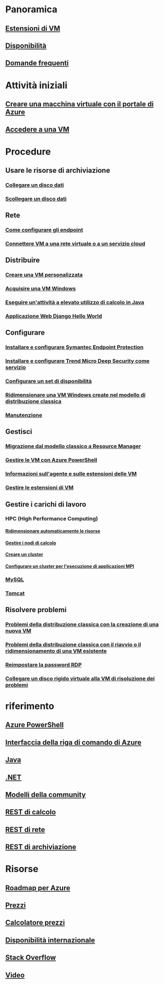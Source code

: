 # Panoramica
## [Estensioni di VM](agents-and-extensions-classic.md)
## [Disponibilità](configure-availability-classic.md)
## [Domande frequenti](faq-classic.md)

# Attività iniziali
## [Creare una macchina virtuale con il portale di Azure](tutorial-classic.md)
## [Accedere a una VM](connect-logon-classic.md)

# Procedure
## Usare le risorse di archiviazione
### [Collegare un disco dati](attach-disk-classic.md)
### [Scollegare un disco dati](detach-disk-classic.md)

## Rete
### [Come configurare gli endpoint](setup-endpoints.md)
### [Connettere VM a una rete virtuale o a un servizio cloud](connect-vms-classic.md)

## Distribuire
### [Creare una VM personalizzata](createportal-classic.md)
### [Acquisire una VM Windows](capture-image-classic.md)
### [Eseguire un'attività a elevato utilizzo di calcolo in Java](java-run-compute-intensive-task.md)
### [Applicazione Web Django Hello World](python-django-web-app.md)

## Configurare
### [Installare e configurare Symantec Endpoint Protection](install-symantec.md)
### [Installare e configurare Trend Micro Deep Security come servizio](install-trend.md)
### [Configurare un set di disponibilità](configure-availability-classic.md)
### [Ridimensionare una VM Windows create nel modello di distribuzione classica](resize-vm-classic.md)
### [Manutenzione](planned-maintenance-schedule-classic.md)

## Gestisci
### [Migrazione dal modello classico a Resource Manager](https://docs.microsoft.com/azure/virtual-machines/windows/migration-classic-resource-manager-deep-dive)
### [Gestire le VM con Azure PowerShell](manage-psh-classic.md)
### [Informazioni sull'agente e sulle estensioni delle VM](agents-and-extensions-classic.md)
### [Gestire le estensioni di VM](manage-extensions-classic.md)

## Gestire i carichi di lavoro
### HPC (High Performance Computing)
#### [Ridimensionare automaticamente le risorse](hpcpack-cluster-node-autogrowshrink.md)
#### [Gestire i nodi di calcolo](hpcpack-cluster-node-manage.md)
#### [Creare un cluster](hpcpack-cluster-powershell-script.md)
#### [Configurare un cluster per l'esecuzione di applicazioni MPI](hpcpack-rdma-cluster.md)
### [MySQL](mysql-2008r2.md)
### [Tomcat](java-run-tomcat-app-server.md)

## Risolvere problemi
### [Problemi della distribuzione classica con la creazione di una nuova VM](troubleshoot-deployment-new-vm.md)
### [Problemi della distribuzione classica con il riavvio o il ridimensionamento di una VM esistente](virtual-machines-windows-classic-restart-resize-error-troubleshooting.md)
### [Reimpostare la password RDP](reset-rdp.md)
### [Collegare un disco rigido virtuale alla VM di risoluzione dei problemi](troubleshoot-recovery-disks-portal.md)

# riferimento
## [Azure PowerShell](/powershell/azure/overview)
## [Interfaccia della riga di comando di Azure](/cli/azure/vm)
## [Java](/java/api)
## [.NET](/dotnet/api/microsoft.azure.management.compute)
## [Modelli della community](https://azure.microsoft.com/documentation/templates)
## [REST di calcolo](https://msdn.microsoft.com/library/jj157206.aspx)
## [REST di rete](https://msdn.microsoft.com/library/jj157182.aspx)
## [REST di archiviazione](https://msdn.microsoft.com/library/ee460790.aspx)

# Risorse
## [Roadmap per Azure](https://azure.microsoft.com/roadmap/?category=compute)
## [Prezzi](https://azure.microsoft.com/pricing/details/virtual-machines/#Windows)
## [Calcolatore prezzi](https://azure.microsoft.com/pricing/calculator/)
## [Disponibilità internazionale](https://azure.microsoft.com/regions/services/)
## [Stack Overflow](http://stackoverflow.com/questions/tagged/azure-virtual-machine)
## [Video](https://azure.microsoft.com/documentation/videos/index/?services=virtual-machines)
